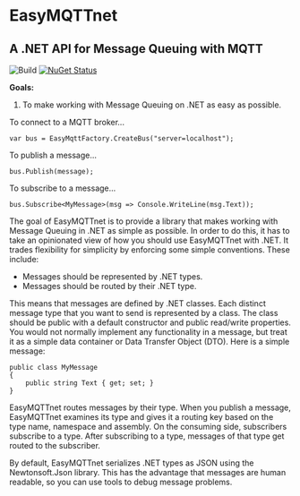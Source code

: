 
# EasyMQTTnet
## A .NET API for Message Queuing with MQTT

![Build](https://github.com/guido-altmann/EasyMQTTnet/workflows/Build/badge.svg) [![NuGet Status](https://img.shields.io/nuget/v/EasyMQTTnet)](https://www.nuget.org/packages/EasyMQTTnet/)


**Goals:**

1. To make working with Message Queuing on .NET as easy as possible.

To connect to a MQTT broker...

    var bus = EasyMqttFactory.CreateBus("server=localhost");

To publish a message...

    bus.Publish(message);

To subscribe to a message...

    bus.Subscribe<MyMessage>(msg => Console.WriteLine(msg.Text));


The goal of EasyMQTTnet is to provide a library that makes working with Message Queuing in .NET as simple as possible. In order to do this, it has to take an opinionated view of how you should use EasyMQTTnet with .NET. It trades flexibility for simplicity by enforcing some simple conventions. These include:

* Messages should be represented by .NET types. 
* Messages should be routed by their .NET type.

This means that messages are defined by .NET classes. Each distinct message type that you want to send is represented by a class. The class should be public with a default constructor and public read/write properties. You would not normally implement any functionality in a message, but treat it as a simple data container or Data Transfer Object (DTO). Here is a simple message:

    public class MyMessage
    {
        public string Text { get; set; }
    }

EasyMQTTnet routes messages by their type. When you publish a message, EasyMQTTnet examines its type and gives it a routing key based on the type name, namespace and assembly. On the consuming side, subscribers subscribe to a type. After subscribing to a type, messages of that type get routed to the subscriber.

By default, EasyMQTTnet serializes .NET types as JSON using the Newtonsoft.Json library. This has the advantage that messages are human readable, so you can use tools  to debug message problems.
